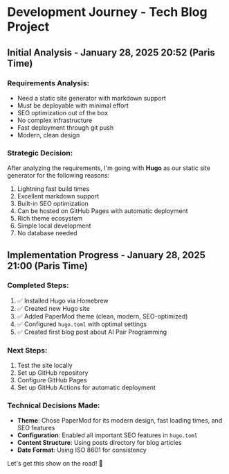 # Development Journey - Tech Blog Project

## Initial Analysis - January 28, 2025 20:52 (Paris Time)

### Requirements Analysis:
- Need a static site generator with markdown support
- Must be deployable with minimal effort
- SEO optimization out of the box
- No complex infrastructure
- Fast deployment through git push
- Modern, clean design

### Strategic Decision:
After analyzing the requirements, I'm going with **Hugo** as our static site generator for the following reasons:
1. Lightning fast build times
2. Excellent markdown support
3. Built-in SEO optimization
4. Can be hosted on GitHub Pages with automatic deployment
5. Rich theme ecosystem
6. Simple local development
7. No database needed

## Implementation Progress - January 28, 2025 21:00 (Paris Time)

### Completed Steps:
1. ✅ Installed Hugo via Homebrew
2. ✅ Created new Hugo site
3. ✅ Added PaperMod theme (clean, modern, SEO-optimized)
4. ✅ Configured `hugo.toml` with optimal settings
5. ✅ Created first blog post about AI Pair Programming

### Next Steps:
1. Test the site locally
2. Set up GitHub repository
3. Configure GitHub Pages
4. Set up GitHub Actions for automatic deployment

### Technical Decisions Made:
- **Theme**: Chose PaperMod for its modern design, fast loading times, and SEO features
- **Configuration**: Enabled all important SEO features in `hugo.toml`
- **Content Structure**: Using posts directory for blog articles
- **Date Format**: Using ISO 8601 for consistency

Let's get this show on the road! 🚀 